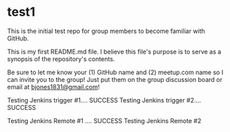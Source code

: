 # test1
This is the initial test repo for group members to become familiar with GitHub.

This is my first README.md file. I believe this file's purpose is to serve as a synopsis of the repository's contents.

Be sure to let me know your (1) GitHub name and (2) meetup.com name so I can invite you to the group!
Just put them on the group discussion board or email at bjones1831@gmail.com!

Testing Jenkins trigger #1.... SUCCESS
Testing Jenkins trigger #2.... SUCCESS

Testing Jenkins Remote #1 .... SUCCESS
Testing Jenkins Remote #2
